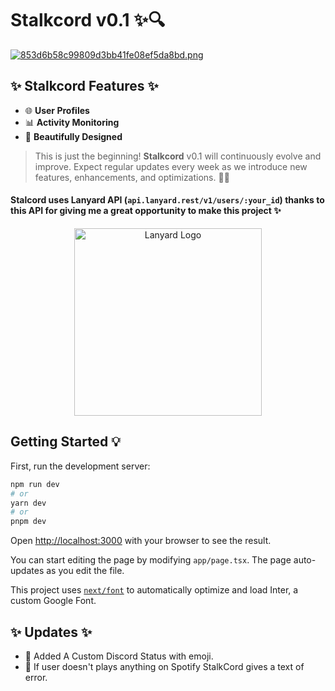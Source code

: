 # Stalkcord v0.1 ✨🔍

<a href="https://stalk-cord.vercel.app/"><img src="https://imgtr.ee/images/2023/07/16/853d6b58c99809d3bb41fe08ef5da8bd.png" alt="853d6b58c99809d3bb41fe08ef5da8bd.png" border="0" /></a>

## ✨ Stalkcord Features ✨

 - 🌐 **User Profiles**
 - 📊 **Activity Monitoring**
 - 🌈 **Beautifully Designed**

> This is just the beginning! **Stalkcord** v0.1 will continuously evolve and improve. Expect regular updates every week as we introduce new features, enhancements, and optimizations. 🔄💡

#### Stalcord uses Lanyard API (`api.lanyard.rest/v1/users/:your_id`) thanks to this API for giving me a great opportunity to make this project ✨

<p align="center">
  <a href="https://github.com/Phineas/lanyard/tree/main">
    <img src="https://storage.googleapis.com/lanyard/static/lanyardtemplogo.png" alt="Lanyard Logo" width="300"/>
  </a>
</p>

## Getting Started 💡

First, run the development server:

```bash
npm run dev
# or
yarn dev
# or
pnpm dev
```

Open [http://localhost:3000](http://localhost:3000) with your browser to see the result.

You can start editing the page by modifying `app/page.tsx`. The page auto-updates as you edit the file.

This project uses [`next/font`](https://nextjs.org/docs/basic-features/font-optimization) to automatically optimize and load Inter, a custom Google Font.

## ✨ Updates ✨

- 🌈 Added A Custom Discord Status with emoji.
- 🌈 If user doesn't plays anything on Spotify StalkCord gives a text of error.
